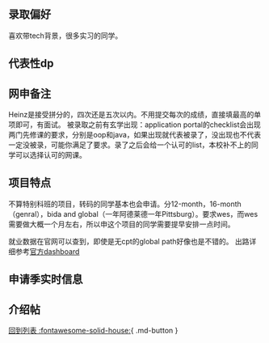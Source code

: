 ## 录取偏好
喜欢带tech背景，很多实习的同学。
## 代表性dp

## 网申备注
Heinz是接受拼分的，四次还是五次以内。不用提交每次的成绩，直接填最高的单项即可，有面试。
被录取之前有玄学出现：application portal的checklist会出现两门先修课的要求，分别是oop和java，如果出现就代表被录了，没出现也不代表一定没被录，可能你满足了要求。录了之后会给一个认可的list，本校补不上的同学可以选择认可的网课。

## 项目特点
不算特别科班的项目，转码的同学基本也会申请。分12-month，16-month（genral），bida and global（一年阿德莱德一年Pittsburg）。要求wes，而wes需要做大概一个月左右，所以申这个项目的同学需要提早安排一点时间。

就业数据在官网可以查到，即使是无cpt的global path好像也是不错的。
出路详细参考[官方dashboard](https://www.cmu.edu/career/outcomes/post-grad-dashboard.html)

## 申请季实时信息

## 介绍帖

[回到列表 :fontawesome-solid-house:](选校梯度.md){ .md-button }

